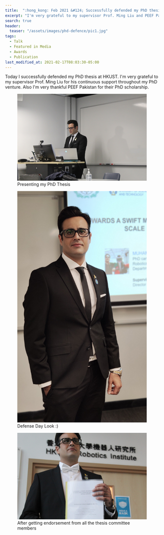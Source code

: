 ```yaml
---
title:  ":hong_kong: Feb 2021 &#124; Successfully defended my PhD thesis."
excerpt: "I'm very grateful to my supervisor Prof. Ming Liu and PEEF Pakistan for their PhD scholarship."
search: true
header:
  teaser: "/assets/images/phd-defence/pic1.jpg"
tags: 
  - Talk
  - Featured in Media
  - Awards
  - Publication
last_modified_at: 2021-02-17T08:03:30-05:00
---
```


Today I successfully defended my PhD thesis at HKUST. I'm very grateful to my supervisor Prof. Ming Liu for his continuous support throughout my PhD venture. Also I'm very thankful PEEF Pakistan for their PhD scholarship.


<figure>
    <a href="/assets/images/phd-defence/pic4.jpg"><img src="/assets/images/phd-defence/pic4.jpg"></a>
    <figcaption>Presenting my PhD Thesis</figcaption>
</figure>

<figure>
    <a href="/assets/images/phd-defence/pic3.jpg"><img src="/assets/images/phd-defence/pic3.jpg"></a>
    <figcaption>Defense Day Look :)</figcaption>
</figure>


<figure>
    <a href="/assets/images/phd-defence/pic2.jpg"><img src="/assets/images/phd-defence/pic2.jpg"></a>
    <figcaption>After getting endorsement from all the thesis committee members</figcaption>
</figure>